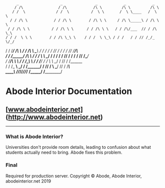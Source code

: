          _                   _               _            _            _      
        / /\                / /\            /\ \         /\ \         /\ \    
       / /  \              / /  \          /  \ \       /  \ \____   /  \ \   
      / / /\ \            / / /\ \        / /\ \ \     / /\ \_____\ / /\ \ \  
     / / /\ \ \          / / /\ \ \      / / /\ \ \   / / /\/___  // / /\ \_\ 
    / / /  \ \ \        / / /\ \_\ \    / / /  \ \_\ / / /   / / // /_/_ \/_/ 
   / / /___/ /\ \      / / /\ \ \___\  / / /   / / // / /   / / // /____/\    
  / / /_____/ /\ \    / / /  \ \ \__/ / / /   / / // / /   / / // /\____\/    
 / /_________/\ \ \  / / /____\_\ \  / / /___/ / / \ \ \__/ / // / /______    
/ / /_       __\ \_\/ / /__________\/ / /____\/ /   \ \___\/ // / /_______\   
\_\___\     /____/_/\/_____________/\/_________/     \/_____/ \/__________/   
                                                                              

# Abode Interior Documentation
## [www.abodeinterior.net] (http://www.abodeinterior.net)
----------------------------
### What is Abode Interior?

Universities don't provide room details, leading to confusion about what students actually need to bring. Abode fixes this problem.

### Final
Required for production server. 
Copyright © Abode, Abode Interior, abodeinterior.net 2019